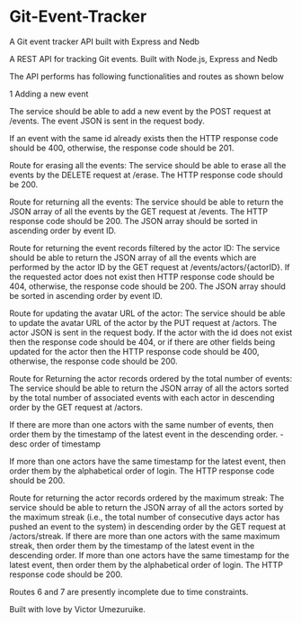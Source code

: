 # Git-Event-Tracker
A Git event tracker API built with Express and Nedb


A REST API for tracking Git events. Built with Node.js, Express and Nedb

The API performs has following functionalities and routes as shown below

1 Adding a new event

The service should be able to add a new event by the POST request at /events. The event JSON is sent in the request body.

If an event with the same id already exists then the HTTP response code should be 400, otherwise, the response code should be 201.

Route for erasing all the events:
The service should be able to erase all the events by the DELETE request at /erase. The HTTP response code should be 200.

Route for returning all the events:
The service should be able to return the JSON array of all the events by the GET request at /events. The HTTP response code should be 200. The JSON array should be sorted in ascending order by event ID.

Route for returning the event records filtered by the actor ID:
The service should be able to return the JSON array of all the events which are performed by the actor ID by the GET request at /events/actors/{actorID}. If the requested actor does not exist then HTTP response code should be 404, otherwise, the response code should be 200. The JSON array should be sorted in ascending order by event ID.

Route for updating the avatar URL of the actor:
The service should be able to update the avatar URL of the actor by the PUT request at /actors. The actor JSON is sent in the request body. If the actor with the id does not exist then the response code should be 404, or if there are other fields being updated for the actor then the HTTP response code should be 400, otherwise, the response code should be 200.

Route for Returning the actor records ordered by the total number of events:
The service should be able to return the JSON array of all the actors sorted by the total number of associated events with each actor in descending order by the GET request at /actors.

If there are more than one actors with the same number of events, then order them by the timestamp of the latest event in the descending order. -desc order of timestamp

If more than one actors have the same timestamp for the latest event, then order them by the alphabetical order of login. The HTTP response code should be 200.

Route for returning the actor records ordered by the maximum streak:
The service should be able to return the JSON array of all the actors sorted by the maximum streak (i.e., the total number of consecutive days actor has pushed an event to the system) in descending order by the GET request at /actors/streak. If there are more than one actors with the same maximum streak, then order them by the timestamp of the latest event in the descending order. If more than one actors have the same timestamp for the latest event, then order them by the alphabetical order of login. The HTTP response code should be 200.

Routes 6 and 7 are presently incomplete due to time constraints.

Built with love by Victor Umezuruike.
